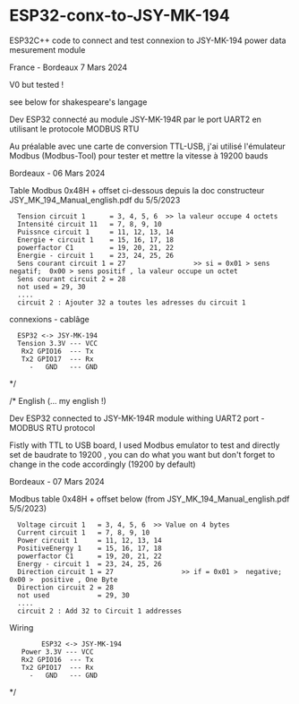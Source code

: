 # ESP32-conx-to-JSY-MK-194
ESP32C++ code to connect and test connexion to JSY-MK-194 power data mesurement module

France - Bordeaux 7 Mars 2024 

V0 but tested !


see below for shakespeare's langage

Dev ESP32 connecté au module JSY-MK-194R par le port UART2 en utilisant le protocole MODBUS RTU

Au préalable avec une carte de conversion TTL-USB, j'ai utilisé l'émulateur Modbus (Modbus-Tool) pour tester et mettre la vitesse à 19200 bauds

Bordeaux - 06 Mars 2024 

Table Modbus 0x48H + offset ci-dessous  depuis la doc constructeur JSY_MK_194_Manual_english.pdf du 5/5/2023

      Tension circuit 1      = 3, 4, 5, 6  >> la valeur occupe 4 octets
      Intensité circuit 11   = 7, 8, 9, 10
      Puissnce circuit 1     = 11, 12, 13, 14
      Energie + circuit 1    = 15, 16, 17, 18
      powerfactor C1         = 19, 20, 21, 22
      Energie - circuit 1    = 23, 24, 25, 26
      Sens courant circuit 1 = 27                 >> si = 0x01 > sens negatif;  0x00 > sens positif , la valeur occupe un octet
      Sens courant circuit 2 = 28
      not used = 29, 30
      ....
      circuit 2 : Ajouter 32 a toutes les adresses du circuit 1

connexions  - cablâge

      ESP32 <-> JSY-MK-194
      Tension 3.3V --- VCC      
       Rx2 GPIO16  --- Tx       
       Tx2 GPIO17  --- Rx       
         -   GND   --- GND

*/

/* English (... my english !)

Dev ESP32 connected to JSY-MK-194R module withing UART2 port - MODBUS RTU protocol

Fistly with TTL to USB board, I used Modbus emulator to test and directly set de baudrate to 19200 , you can do what you want but don't forget to change in the code accordingly (19200 by default)

Bordeaux - 07 Mars 2024 

Modbus table 0x48H + offset below  (from JSY_MK_194_Manual_english.pdf  5/5/2023)

      Voltage circuit 1   = 3, 4, 5, 6  >> Value on 4 bytes
      Current circuit 1   = 7, 8, 9, 10
      Power circuit 1     = 11, 12, 13, 14
      PositiveEnergy 1    = 15, 16, 17, 18
      powerfactor C1      = 19, 20, 21, 22
      Energy - circuit 1  = 23, 24, 25, 26
      Direction circuit 1 = 27                 >> if = 0x01 >  negative;  0x00 >  positive , One Byte
      Direction circuit 2 = 28
      not used            = 29, 30
      ....
      circuit 2 : Add 32 to Circuit 1 addresses

  Wiring      
  
            ESP32 <-> JSY-MK-194
       Power 3.3V --- VCC
       Rx2 GPIO16  --- Tx
       Tx2 GPIO17  --- Rx
         -   GND   --- GND
         
*/
